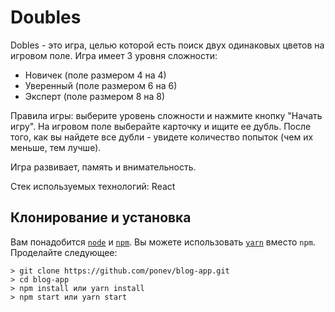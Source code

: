 # Doubles

Dobles - это игра, целью которой есть поиск двух одинаковых цветов на игровом поле.
Игра имеет 3 уровня сложности:
 - Новичек (поле размером 4 на 4)
 - Уверенный (поле размером 6 на 6)
 - Эксперт (поле размером 8 на 8)
 
 Правила игры: выберите уровень сложности и нажмите кнопку "Начать игру". На игровом поле выберайте карточку и ищите ее дубль. После того, как вы найдете все дубли - увидете количество попыток (чем их меньше, тем лучше).
 
 Игра развивает, память и внимательность. 

Стек используемых технологий: React

## Клонирование и установка
Вам понадобится <code>[node](https://nodejs.org/en/)</code> и <code>[npm](https://www.npmjs.com/)</code>. Вы можете использовать <code>[yarn](https://yarnpkg.com/en/)</code> вместо <code>npm</code>.
Проделайте следующее:
```
> git clone https://github.com/ponev/blog-app.git
> cd blog-app
> npm install или yarn install
> npm start или yarn start
```